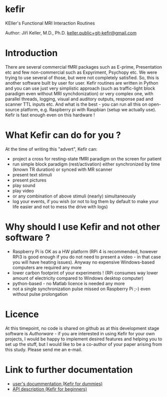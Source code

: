 # kefir
KEller's Functional MRI Interaction Routines

Author: Jiří Keller, M.D., Ph.D. <keller.public+git-kefir@gmail.com>

# Introduction

There are several commercial fMRI packages such as E-prime, Presentation etc and few non-commercial such as Expyriment, Psychopy etc. We were trying to use several of those, but were not completely satisfied. So, this is another software built by user for user.
Kefir routines are written in Python and you can use just very simplistic approach (such as traffic-light block paradigm even without MRI synchdonization) or very complex one, with parallel threads, logging, visual and auditory outputs, response pad and scanner TTL inputs etc. And what is the best - you can run all  this on open-source platform, e.g. Raspberry pi with Raspbian (setup we actually use). Kefir is fast enough even on this hardware !

# What Kefir can do for you ?
At the time of writing this "advert", Kefir can:
- project a cross for resting-state fMRI paradigm on the screen for patient
- run simple block paradigm (rest/activation) either synchronized by time (known TR duration) or synced with MR scanner
- present text stimuli
- present pictures
- play sound
- play video
- or any combination of above stimuli (nearly) simultaneously
- log your events, if you wish (or not to log them by default to make your life easier and not to mess the drive with logs)

# Why should I use Kefir and not other software ?
- Raspberry Pi is OK as a HW platform (RPi 4 is recommended, however RPi3 is good enough if you do not need to present a video - in that case you will have heating issues). Anyway no expensive Windows-based computers are required any more
- lower carbon footprint of your experiments ! (RPi consumes way lower amount of electricity compared to Windows desktop computer)
- python-based - no Matlab licence is needed any more
- not a single synchronization pulse missed on Raspberry Pi ;-) even without pulse prolongation

# Licence
At this timepoint, no code is shared on github as at this development stage software is *Authorware* - if you are interested in using Kefir for your own projects, I would be happy to implement desired features and helping you to set up the stuff, but I would like to be a co-author of your paper arising from this study. Please send me an e-mail.

# Link to further documentation
* [user's docummentation (Kefir for dummies)](user_doc.md)
* [API description (Kefir for beginners)](api_doc.md)

